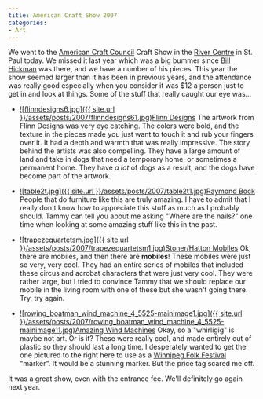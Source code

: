 ```yaml
---
title: American Craft Show 2007
categories:
- Art
---
```


We went to the [American Craft Council](http://www.craftcouncil.org/) Craft Show in the [River Centre](http://www.rivercentre.org/) in St. Paul today. We missed it last year which was a big bummer since [Bill Hickman](http://www.hickmanstudio.com/) was there, and we have a number of his pieces. This year the show seemed larger than it has been in previous years, and the attendance was really good especially when you consider it was $12 a person just to get in and look at things. Some of the stuff that really caught our eye was...

  * [![flinndesigns6.jpg]({{ site.url }}/assets/posts/2007/flinndesigns61.jpg)Flinn Designs](http://www.flinn-designs.com/)
The artwork from Flinn Designs was very eye catching. The colors were bold, and the texture in the pieces made you just want to touch it and rub your fingers over it. It had a depth and warmth that was really impressive. The story behind the artists was also compelling. They have a large amount of land and take in dogs that need a temporary home, or sometimes a permanent home. They have _a lot_ of dogs as a result, and the dogs have become part of the artwork.


  * [![table2t.jpg]({{ site.url }}/assets/posts/2007/table2t1.jpg)Raymond Bock](http://www.raymondbockfurniture.com/)
People that do furniture like this are truly amazing. I have to admit that I really don't know how to appreciate this stuff as much as I probably should. Tammy can tell you about me asking "Where are the nails?" one time when looking at some amazing stuff like this in the past.


  * [![trapezequartetsm.jpg]({{ site.url }}/assets/posts/2007/trapezequartetsm1.jpg)Stoner/Hatton Mobiles](http://www.mobileguys.com/)
Ok, there are mobiles, and then there are **mobiles**! These mobiles were just so very, very cool. They had an entire series of mobiles that included these circus and acrobat characters that were just very cool. They were rather large, but I tried to convince Tammy that we should replace our mobile in the living room with one of these but she wasn't going there. Try, try again.


  * [![rowing_boatman_wind_machine_4_5525-mainimage1.jpg]({{ site.url }}/assets/posts/2007/rowing_boatman_wind_machine_4_5525-mainimage11.jpg)Amazing Wind Machines](http://www.amazingwindmachines.com/)
Okay, so a "whirligig" is maybe not art. Or is it? These were really cool, and made entirely out of plastic so they should last a long time. I desperately wanted to get the one pictured to the right here to use as a [Winnipeg Folk Festival](http://www.winnipegfolkfestival.com/) "marker". It would be a stunning marker. But the price tag scared me off.

It was a great show, even with the entrance fee. We'll definitely go again next year.
